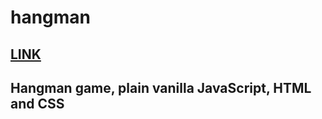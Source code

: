 # hangman

## [LINK](https://hangman-dark.netlify.app/)

## Hangman game, plain vanilla JavaScript, HTML and CSS

